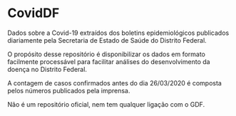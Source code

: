 # CovidDF

Dados sobre a Covid-19 extraídos dos boletins epidemiológicos publicados diariamente pela Secretaria de Estado de Saúde do Distrito Federal.

O propósito desse repositório é disponibilizar os dados em formato facilmente processável para facilitar análises do desenvolvimento da doença no Distrito Federal.

A contagem de casos confirmados antes do dia 26/03/2020 é composta pelos números publicados pela imprensa.

Não é um repositório oficial, nem tem qualquer ligação com o GDF.

